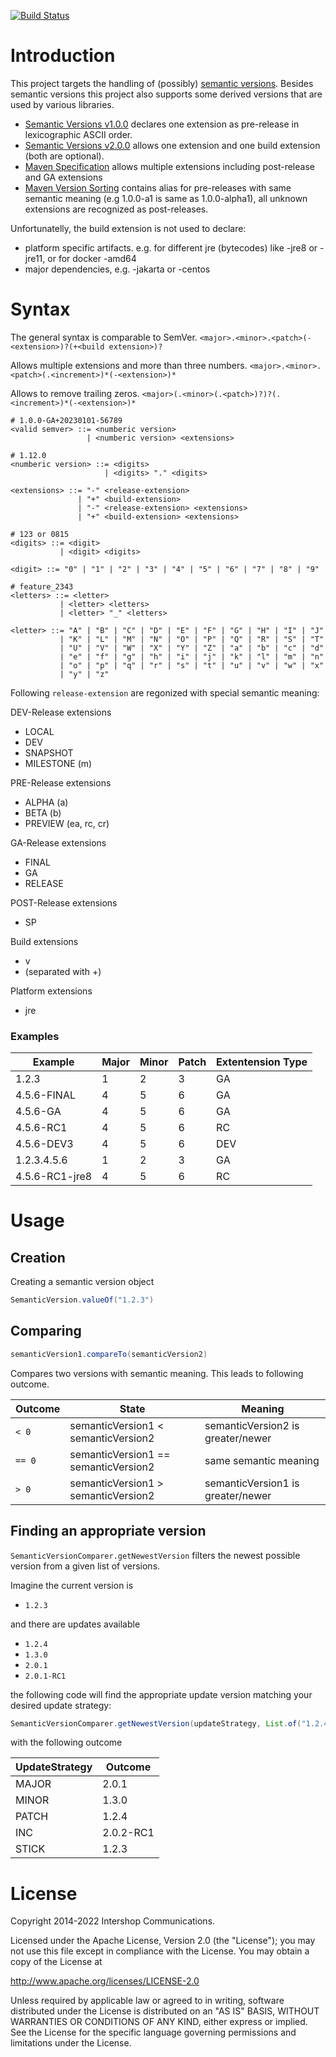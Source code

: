 [![Build Status](https://github.com/IntershopCommunicationsAG/sementic-version/actions/workflows/build.yml/badge.svg)](https://github.com/IntershopCommunicationsAG/sementic-version/actions/workflows/build.yml)

# Introduction

This project targets the handling of (possibly) [semantic versions](https://semver.org/). Besides semantic versions this project also supports some derived versions that are used by various libraries.
* [Semantic Versions v1.0.0](https://semver.org/spec/v1.0.0.html) declares one extension as pre-release in lexicographic ASCII order.
* [Semantic Versions v2.0.0](https://semver.org/spec/v2.0.0.html) allows one extension and one build extension (both are optional).
* [Maven Specification](https://maven.apache.org/pom.html#Version_Order_Specification) allows multiple extensions including post-release and GA extensions
* [Maven Version Sorting](https://maven.apache.org/ref/3.8.5/maven-artifact/apidocs/org/apache/maven/artifact/versioning/ComparableVersion.html) contains alias for pre-releases with same semantic meaning (e.g 1.0.0-a1 is same as 1.0.0-alpha1), all unknown extensions are recognized as post-releases.

Unfortunatelly, the build extension is not used to declare:
* platform specific artifacts. e.g. for different jre (bytecodes) like -jre8 or -jre11, or for docker -amd64
* major dependencies, e.g. -jakarta or -centos

# Syntax

The general syntax is comparable to SemVer.
`<major>.<minor>.<patch>(-<extension>)?(+<build extension>)?`

Allows multiple extensions and more than three numbers.
`<major>.<minor>.<patch>(.<increment>)*(-<extension>)*`

Allows to remove trailing zeros.
`<major>(.<minor>(.<patch>)?)?(.<increment>)*(-<extension>)*`

```
# 1.0.0-GA+20230101-56789
<valid semver> ::= <numberic version>
                 | <numberic version> <extensions>

# 1.12.0
<numberic version> ::= <digits>
                     | <digits> "." <digits>

<extensions> ::= "-" <release-extension>
               | "+" <build-extension>
               | "-" <release-extension> <extensions>
               | "+" <build-extension> <extensions>

# 123 or 0815
<digits> ::= <digit>
           | <digit> <digits>

<digit> ::= "0" | "1" | "2" | "3" | "4" | "5" | "6" | "7" | "8" | "9"

# feature_2343
<letters> ::= <letter>
           | <letter> <letters>
           | <letter> "_" <letters>

<letter> ::= "A" | "B" | "C" | "D" | "E" | "F" | "G" | "H" | "I" | "J"
           | "K" | "L" | "M" | "N" | "O" | "P" | "Q" | "R" | "S" | "T"
           | "U" | "V" | "W" | "X" | "Y" | "Z" | "a" | "b" | "c" | "d"
           | "e" | "f" | "g" | "h" | "i" | "j" | "k" | "l" | "m" | "n"
           | "o" | "p" | "q" | "r" | "s" | "t" | "u" | "v" | "w" | "x"
           | "y" | "z"
```

Following `release-extension` are regonized with special semantic meaning:

DEV-Release extensions
  * LOCAL
  * DEV
  * SNAPSHOT
  * MILESTONE (m)

PRE-Release extensions
  * ALPHA (a)
  * BETA (b)
  * PREVIEW (ea, rc, cr)

GA-Release extensions
  * FINAL
  * GA
  * RELEASE

POST-Release extensions
  * SP

Build extensions
  * v
  * (separated with +)

Platform extensions
  * jre

### Examples

| Example     | Major | Minor | Patch | Extentension Type |
|-------------|-------|-------|-------|----------------|
| 1.2.3       | 1     | 2     | 3     | GA             |
| 4.5.6-FINAL | 4     | 5     | 6     | GA             |
| 4.5.6-GA    | 4     | 5     | 6     | GA             |
| 4.5.6-RC1   | 4     | 5     | 6     | RC             |
| 4.5.6-DEV3  | 4     | 5     | 6     | DEV            |
| 1.2.3.4.5.6 | 1     | 2     | 3     | GA             |
| 4.5.6-RC1-jre8 | 4  | 5     | 6     | RC             |

# Usage
## Creation

Creating a semantic version object
```java
SemanticVersion.valueOf("1.2.3")
```


## Comparing
```java
semanticVersion1.compareTo(semanticVersion2)
```

Compares two versions with semantic meaning. This leads to following outcome.

| Outcome | State                                | Meaning |
|---------|--------------------------------------|---------|
| `< 0`   | semanticVersion1 < semanticVersion2  | semanticVersion2 is greater/newer |
| `== 0`  | semanticVersion1 == semanticVersion2 | same semantic meaning |
| `> 0`   | semanticVersion1 > semanticVersion2  | semanticVersion1 is greater/newer |

## Finding an appropriate version
`SemanticVersionComparer.getNewestVersion` filters the newest possible version from a given list of versions.

Imagine the current version is
 * `1.2.3`

and there are updates available
 * `1.2.4`
 * `1.3.0`
 * `2.0.1`
 * `2.0.1-RC1`

the following code will find the appropriate update version matching your desired update strategy:
```java
SemanticVersionComparer.getNewestVersion(updateStrategy, List.of("1.2.4", "1.3.0", "2.0.1", "2.0.2-RC1"), "1.2.3")
```

with the following outcome

| UpdateStrategy | Outcome   |
|----------------|-----------|
| MAJOR          | 2.0.1     |
| MINOR          | 1.3.0     |
| PATCH          | 1.2.4     |
| INC            | 2.0.2-RC1 |
| STICK          | 1.2.3     |

# License

Copyright 2014-2022 Intershop Communications.

Licensed under the Apache License, Version 2.0 (the "License"); you may not use this file except in compliance with the License. You may obtain a copy of the License at

http://www.apache.org/licenses/LICENSE-2.0

Unless required by applicable law or agreed to in writing, software distributed under the License is distributed on an "AS IS" BASIS, WITHOUT WARRANTIES OR CONDITIONS OF ANY KIND, either express or implied. See the License for the specific language governing permissions and limitations under the License.
